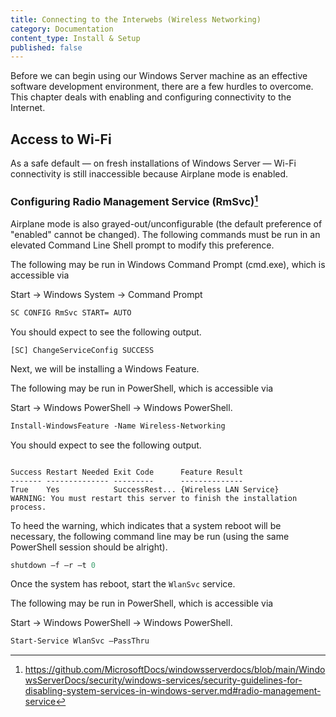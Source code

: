 ```yaml
---
title: Connecting to the Interwebs (Wireless Networking)
category: Documentation
content_type: Install & Setup
published: false
---
```


<!-- Begin GitHub-Flavored Markdown (GFM)

See: https://docs.github.com/get-started/writing-on-github
Spec: https://github.github.com/gfm

-->

<!-- Not covered: Preparing device for (and installing) host OS --

Windows Server 2016/2022 Standard with Desktop Experience.
Windows Server 2016 Standard is for physical or minimally-virtualized environments.

See: https://www.microsoft.com/en-us/d/windows-server-2016-standard/dg7gmgf0ds12/0004

-->

Before we can begin using our Windows Server machine as an effective software
development environment, there are a few hurdles to overcome. This chapter deals
with enabling and configuring connectivity to the Internet.

## Access to Wi-Fi

As a safe default &mdash; on fresh installations of Windows Server &mdash;
Wi-Fi connectivity is still inaccessible because Airplane mode is enabled.

### Configuring Radio Management Service (RmSvc)[^1]

Airplane mode is also grayed-out/unconfigurable (the default preference of
"enabled" cannot be changed). The following commands must be run in an elevated
Command Line Shell prompt to modify this preference.

<!-- FIXME(DerekNonGeneric):
Determine where from & document the below registry modification.

Consider creating a system restore checkpoint prior to making the following
registry modification. As a general best-practice, this goes for most registry
modifications. Do not (yet) proceed without a disposable system or having made
a restore point.

```text
reg add HKEY_LOCAL_MACHINE\SYSTEM\CurrentControlSet\Control\RadioManagement\SystemRadioState /ve /t REG_DWORD /d 0 /f
```
-->

The following may be run in Windows Command Prompt (cmd.exe), which is accessible via

Start -> Windows System -> Command Prompt

```cmd
SC CONFIG RmSvc START= AUTO
```

You should expect to see the following output.

```console
[SC] ChangeServiceConfig SUCCESS
```

<!--
https://www.intel.com/content/www/us/en/download/19351/windows-10-and-windows-11-wi-fi-drivers-for-intel-wireless-adapters.html
https://support.lenovo.com/us/en/downloads/ds503062-fibocom-l850-gl-wireless-wan-driver-for-windows-10-version-1709-or-later-thinkpad
-->

Next, we will be installing a Windows Feature.

The following may be run in PowerShell, which is accessible via

Start -> Windows PowerShell -> Windows PowerShell.

```ps
Install-WindowsFeature -Name Wireless-Networking
```

You should expect to see the following output.

```text

Success Restart Needed Exit Code      Feature Result
------- -------------- ---------      --------------
True    Yes            SuccessRest... {Wireless LAN Service}
WARNING: You must restart this server to finish the installation process.
```

To heed the warning, which indicates that a system reboot will be necessary,
the following command line may be run (using the same PowerShell session should be alright).

```ps
shutdown –f –r –t 0
```

Once the system has reboot, start the `WlanSvc` service.

The following may be run in PowerShell, which is accessible via

Start -> Windows PowerShell -> Windows PowerShell.

```ps
Start-Service WlanSvc –PassThru
```

[^1]: https://github.com/MicrosoftDocs/windowsserverdocs/blob/main/WindowsServerDocs/security/windows-services/security-guidelines-for-disabling-system-services-in-windows-server.md#radio-management-service
